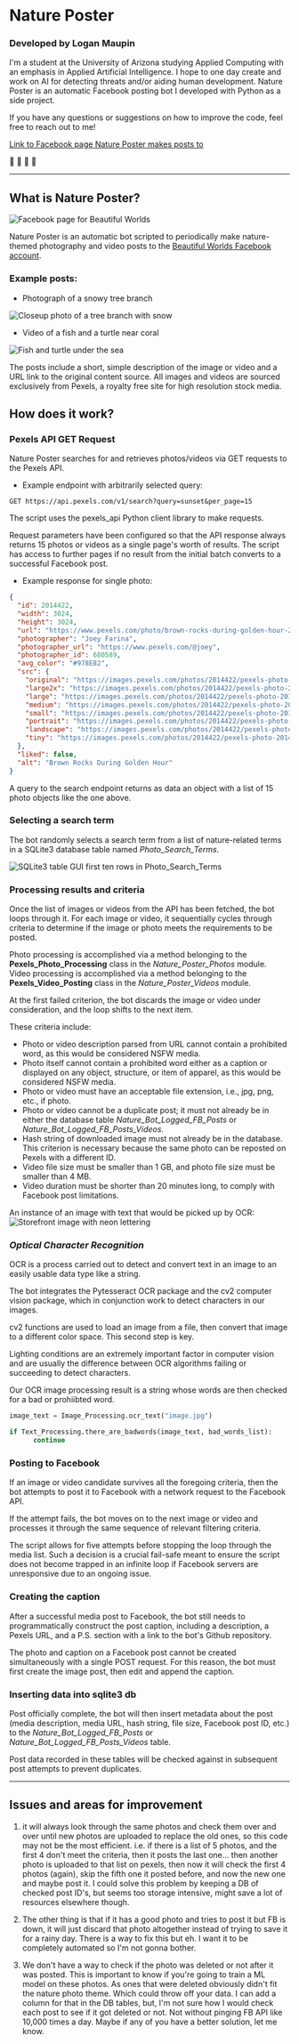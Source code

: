 # **Nature Poster**

### Developed by **Logan Maupin**

I'm a student at the University of Arizona studying Applied Computing with an emphasis in Applied Artificial Intelligence. I hope to one day create and work on AI for detecting threats and/or aiding human development. Nature Poster is an automatic Facebook posting bot I developed with Python as a side project.

If you have any questions or suggestions on how to improve the code, feel free to reach out to me!

[Link to Facebook page Nature Poster makes posts to](https://www.facebook.com/AutomaticNaturePosts/)

🌱 🌲 🌿 🌳

---

## What is Nature Poster?

![Facebook page for Beautiful Worlds](/documentation-images/beautifulWorldsfb.png)

Nature Poster is an automatic bot scripted to periodically make nature-themed photography and video posts to the [Beautiful Worlds Facebook account](https://www.facebook.com/AutomaticNaturePosts/).

### Example posts:

- Photograph of a snowy tree branch

![Closeup photo of a tree branch with snow](/documentation-images/example-image-post.png)

- Video of a fish and a turtle near coral

![Fish and turtle under the sea](/documentation-images/example-video-post.png)

The posts include a short, simple description of the image or video and a URL link to the original content source. All images and videos are sourced exclusively from Pexels, a royalty free site for high resolution stock media.

## **How does it work?**

### **Pexels API GET Request**

Nature Poster searches for and retrieves photos/videos via GET requests to the Pexels API.

- Example endpoint with arbitrarily selected query:

```
GET https://api.pexels.com/v1/search?query=sunset&per_page=15
```

The script uses the pexels_api Python client library to make requests.

Request parameters have been configured so that the API response always returns 15 photos or videos as a single page's worth of results. The script has access to further pages if no result from the initial batch converts to a successful Facebook post.

- Example response for single photo:

```json
{
  "id": 2014422,
  "width": 3024,
  "height": 3024,
  "url": "https://www.pexels.com/photo/brown-rocks-during-golden-hour-2014422/",
  "photographer": "Joey Farina",
  "photographer_url": "https://www.pexels.com/@joey",
  "photographer_id": 680589,
  "avg_color": "#978E82",
  "src": {
    "original": "https://images.pexels.com/photos/2014422/pexels-photo-2014422.jpeg",
    "large2x": "https://images.pexels.com/photos/2014422/pexels-photo-2014422.jpeg?auto=compress&cs=tinysrgb&dpr=2&h=650&w=940",
    "large": "https://images.pexels.com/photos/2014422/pexels-photo-2014422.jpeg?auto=compress&cs=tinysrgb&h=650&w=940",
    "medium": "https://images.pexels.com/photos/2014422/pexels-photo-2014422.jpeg?auto=compress&cs=tinysrgb&h=350",
    "small": "https://images.pexels.com/photos/2014422/pexels-photo-2014422.jpeg?auto=compress&cs=tinysrgb&h=130",
    "portrait": "https://images.pexels.com/photos/2014422/pexels-photo-2014422.jpeg?auto=compress&cs=tinysrgb&fit=crop&h=1200&w=800",
    "landscape": "https://images.pexels.com/photos/2014422/pexels-photo-2014422.jpeg?auto=compress&cs=tinysrgb&fit=crop&h=627&w=1200",
    "tiny": "https://images.pexels.com/photos/2014422/pexels-photo-2014422.jpeg?auto=compress&cs=tinysrgb&dpr=1&fit=crop&h=200&w=280"
  },
  "liked": false,
  "alt": "Brown Rocks During Golden Hour"
}
```

A query to the search endpoint returns as data an object with a list of 15 photo objects like the one above.

### **Selecting a search term**

The bot randomly selects a search term from a list of nature-related terms in a SQLite3 database table named _Photo_Search_Terms_.

![SQLite3 table GUI first ten rows in Photo_Search_Terms](/documentation-images/photo_search_terms.png)

### **Processing results and criteria**

Once the list of images or videos from the API has been fetched, the bot loops through it. For each image or video, it sequentially cycles through criteria to determine if the image or photo meets the requirements to be posted.

Photo processing is accomplished via a method belonging to the **Pexels_Photo_Processing** class in the _Nature_Poster_Photos_ module. Video processing is accomplished via a method belonging to the **Pexels_Video_Posting** class in the _Nature_Poster_Videos_ module.

At the first failed criterion, the bot discards the image or video under consideration, and the loop shifts to the next item.

These criteria include:

- Photo or video description parsed from URL cannot contain a prohibited word, as this would be considered NSFW media.
- Photo itself cannot contain a prohibited word either as a caption or displayed on any object, structure, or item of apparel, as this would be considered NSFW media.
- Photo or video must have an acceptable file extension, i.e., jpg, png, etc., if photo.
- Photo or video cannot be a duplicate post; it must not already be in either the database table _Nature_Bot_Logged_FB_Posts_ or _Nature_Bot_Logged_FB_Posts_Videos_.
- Hash string of downloaded image must not already be in the database. This criterion is necessary because the same photo can be reposted on Pexels with a different ID.
- Video file size must be smaller than 1 GB, and photo file size must be smaller than 4 MB.
- Video duration must be shorter than 20 minutes long, to comply with Facebook post limitations.

An instance of an image with text that would be picked up by OCR:
![Storefront image with neon lettering](/documentation-images/text-in-img.jpg)

### _Optical Character Recognition_

OCR is a process carried out to detect and convert text in an image to an easily usable data type like a string.

The bot integrates the Pytesseract OCR package and the cv2 computer vision package, which in conjunction work to detect characters in our images.

cv2 functions are used to load an image from a file, then convert that image to a different color space. This second step is key.

Lighting conditions are an extremely important factor in computer vision and are usually the difference between OCR algorithms failing or succeeding to detect characters.

Our OCR image processing result is a string whose words are then checked for a bad or prohiibted word.

```python
image_text = Image_Processing.ocr_text("image.jpg")

if Text_Processing.there_are_badwords(image_text, bad_words_list):
      continue
```

### **Posting to Facebook**

If an image or video candidate survives all the foregoing criteria, then the bot attempts to post it to Facebook with a network request to the Facebook API.

If the attempt fails, the bot moves on to the next image or video and processes it through the same sequence of relevant filtering criteria.

The script allows for five attempts before stopping the loop through the media list. Such a decision is a crucial fail-safe meant to ensure the script does not become trapped in an infinite loop if Facebook servers are unresponsive due to an ongoing issue.

### **Creating the caption**

After a successful media post to Facebook, the bot still needs to programmatically construct the post caption, including a description, a Pexels URL, and a P.S. section with a link to the bot's Github repository.

The photo and caption on a Facebook post cannot be created simultaneously with a single POST request. For this reason, the bot must first create the image post, then edit and append the caption.

### **Inserting data into sqlite3 db**

Post officially complete, the bot will then insert metadata about the post (media description, media URL, hash string, file size, Facebook post ID, etc.) to the _Nature_Bot_Logged_FB_Posts_ or _Nature_Bot_Logged_FB_Posts_Videos_ table.

Post data recorded in these tables will be checked against in subsequent post attempts to prevent duplicates.

---

## Issues and areas for improvement

1. it will always look through the same photos and check them over and over until new photos are uploaded
   to replace the old ones, so this code may not be the most efficient. i.e. if there is a list of 5 photos,
   and the first 4 don't meet the criteria, then it posts the last one... then another photo is uploaded to that list
   on pexels, then now it will check the first 4 photos (again), skip the fifth one it posted before, and
   now the new one and maybe post it. I could solve this problem by keeping a DB of checked post ID's, but
   seems too storage intensive, might save a lot of resources elsewhere though.

2. The other thing is that if it has a good photo and tries to post it but FB is down, it will just discard that
   photo altogether instead of trying to save it for a rainy day. There is a way to fix this but eh. I want it
   to be completely automated so I'm not gonna bother.

3. We don't have a way to check if the photo was deleted or not after it was posted. This is important to know
   if you're going to train a ML model on these photos. As ones that were deleted obviously didn't fit the
   nature photo theme. Which could throw off your data. I can add a column for that in the DB tables, but,
   I'm not sure how I would check each post to see if it got deleted or not. Not without pinging FB API like
   10,000 times a day. Maybe if any of you have a better solution, let me know.
